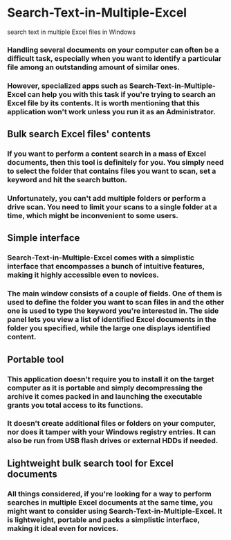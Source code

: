 # Search-Text-in-Multiple-Excel
search text in multiple Excel files in Windows

### Handling several documents on your computer can often be a difficult task, especially when you want to identify a particular file among an outstanding amount of similar ones.

### However, specialized apps such as Search-Text-in-Multiple-Excel can help you with this task if you're trying to search an Excel file by its contents. It is worth mentioning that this application won't work unless you run it as an Administrator.

## Bulk search Excel files' contents
### If you want to perform a content search in a mass of Excel documents, then this tool is definitely for you. You simply need to select the folder that contains files you want to scan, set a keyword and hit the search button.
### Unfortunately, you can't add multiple folders or perform a drive scan. You need to limit your scans to a single folder at a time, which might be inconvenient to some users.

## Simple interface
### Search-Text-in-Multiple-Excel comes with a simplistic interface that encompasses a bunch of intuitive features, making it highly accessible even to novices.

### The main window consists of a couple of fields. One of them is used to define the folder you want to scan files in and the other one is used to type the keyword you're interested in. The side panel lets you view a list of identified Excel documents in the folder you specified, while the large one displays identified content.

## Portable tool
### This application doesn't require you to install it on the target computer as it is portable and simply decompressing the archive it comes packed in and launching the executable grants you total access to its functions.

### It doesn't create additional files or folders on your computer, nor does it tamper with your Windows registry entries. It can also be run from USB flash drives or external HDDs if needed.

## Lightweight bulk search tool for Excel documents
### All things considered, if you're looking for a way to perform searches in multiple Excel documents at the same time, you might want to consider using Search-Text-in-Multiple-Excel. It is lightweight, portable and packs a simplistic interface, making it ideal even for novices.


